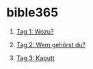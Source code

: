 # bible365
1. [Tag 1: Wozu?](001.md)

2. [Tag 2: Wem gehörst du?](002.md)

3. [Tag 3: Kaputt](003.md)